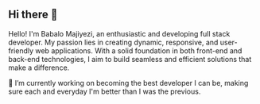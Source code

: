 ## Hi there 👋

<!--
**Dr-GameDev/Dr-GameDev** is a ✨ _special_ ✨ repository because its `README.md` (this file) appears on your GitHub profile.

Here are some ideas to get you started:

- 🔭 I’m currently working on ...
- 🌱 I’m currently learning ...
- 👯 I’m looking to collaborate on ...
- 🤔 I’m looking for help with ...
- 💬 Ask me about ...
- 📫 How to reach me: ...
- 😄 Pronouns: ...
- ⚡ Fun fact: ...
-->

Hello! I'm Babalo Majiyezi, an enthusiastic and developing full stack developer. My passion lies in creating dynamic, responsive, and user-friendly web applications. With a solid foundation in both front-end and back-end technologies, I aim to build seamless and efficient solutions that make a difference.

🔭 I’m currently working on becoming the best developer I can be, making sure each and everyday I'm better than I was the previous.
